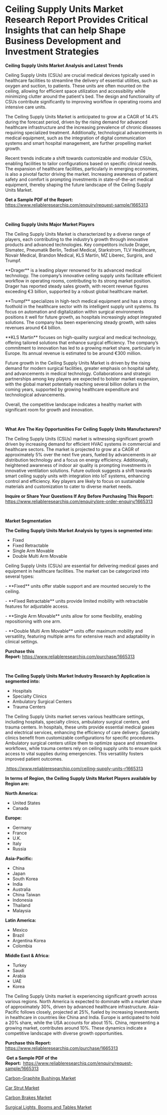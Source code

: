<p><h1>Ceiling Supply Units Market Research Report Provides Critical Insights that can help Shape Business Development and Investment Strategies</h1></p><p><strong>Ceiling Supply Units Market Analysis and Latest Trends</strong></p>
<p><p>Ceiling Supply Units (CSUs) are crucial medical devices typically used in healthcare facilities to streamline the delivery of essential utilities, such as oxygen and suction, to patients. These units are often mounted on the ceiling, allowing for efficient space utilization and accessibility while minimizing clutter around the patient's bed. The design and functionality of CSUs contribute significantly to improving workflow in operating rooms and intensive care units.</p><p>The Ceiling Supply Units Market is anticipated to grow at a CAGR of 14.4% during the forecast period, driven by the rising demand for advanced healthcare infrastructure and the increasing prevalence of chronic diseases requiring specialized treatment. Additionally, technological advancements in medical equipment, such as the integration of digital communication systems and smart hospital management, are further propelling market growth.</p><p>Recent trends indicate a shift towards customizable and modular CSUs, enabling facilities to tailor configurations based on specific clinical needs. The expansion of healthcare facilities, particularly in emerging economies, is also a pivotal factor driving the market. Increasing awareness of patient safety and comfort is prompting investments in state-of-the-art medical equipment, thereby shaping the future landscape of the Ceiling Supply Units Market.</p></p>
<p><strong>Get a Sample PDF of the Report:&nbsp;</strong> <a href="https://www.reliableresearchiq.com/enquiry/request-sample/1665313?utm_campaign=1159&utm_medium=2&utm_source=Github&utm_content=ia&utm_term=17022025&utm_id=ceiling-supply-units">https://www.reliableresearchiq.com/enquiry/request-sample/1665313</a></p>
<p>&nbsp;</p>
<p><strong>Ceiling Supply Units Major Market Players</strong></p>
<p><p>The Ceiling Supply Units Market is characterized by a diverse range of players, each contributing to the industry’s growth through innovative products and advanced technologies. Key competitors include Drager, Sismatec, Pneumatik Berlin, Tedisel Medical, Starkstrom, TLV Healthcare, Novair Medical, Brandon Medical, KLS Martin, MZ Liberec, Surgiris, and Trumpf.</p><p>**Drager** is a leading player renowned for its advanced medical technology. The company’s innovative ceiling supply units facilitate efficient workflow in operating rooms, contributing to its strong market position. Drager has reported steady sales growth, with recent revenue figures exceeding €3 billion, supported by a robust global healthcare market.</p><p>**Trumpf** specializes in high-tech medical equipment and has a strong foothold in the healthcare sector with its intelligent supply unit systems. Its focus on automation and digitalization within surgical environments positions it well for future growth, as hospitals increasingly adopt integrated solutions. The company has been experiencing steady growth, with sales revenues around €4 billion.</p><p>**KLS Martin** focuses on high-quality surgical and medical technology, offering tailored solutions that enhance surgical efficiency. The company’s commitment to innovation has led to a growing market share, particularly in Europe. Its annual revenue is estimated to be around €300 million.</p><p>Future growth in the Ceiling Supply Units Market is driven by the rising demand for modern surgical facilities, greater emphasis on hospital safety, and advancements in medical technology. Collaborations and strategic partnerships among key players are expected to bolster market expansion, with the global market potentially reaching several billion dollars in the coming years, supported by growing healthcare expenditure and technological advancements. </p><p>Overall, the competitive landscape indicates a healthy market with significant room for growth and innovation.</p></p>
<p>&nbsp;</p>
<p><strong>What Are The Key Opportunities For Ceiling Supply Units Manufacturers?</strong></p>
<p><p>The Ceiling Supply Units (CSUs) market is witnessing significant growth driven by increasing demand for efficient HVAC systems in commercial and healthcare sectors. The market is projected to grow at a CAGR of approximately 5% over the next five years, fueled by advancements in air distribution technology and a focus on energy efficiency. Additionally, heightened awareness of indoor air quality is prompting investments in innovative ventilation solutions. Future outlook suggests a shift towards smart ceiling supply units with integration into IoT systems, enhancing control and efficiency. Key players are likely to focus on sustainable materials and customization to cater to diverse market needs.</p></p>
<p><strong>Inquire or Share Your Questions If Any Before Purchasing This Report:</strong> <a href="https://www.reliableresearchiq.com/enquiry/pre-order-enquiry/1665313?utm_campaign=1159&utm_medium=2&utm_source=Github&utm_content=ia&utm_term=17022025&utm_id=ceiling-supply-units">https://www.reliableresearchiq.com/enquiry/pre-order-enquiry/1665313</a></p>
<p>&nbsp;</p>
<p><strong>Market Segmentation</strong></p>
<p><strong>The Ceiling Supply Units Market Analysis by types is segmented into:</strong></p>
<p><ul><li>Fixed</li><li>Fixed Retractable</li><li>Single Arm Movable</li><li>Double Multi Arm Movable</li></ul></p>
<p><p>Ceiling Supply Units (CSUs) are essential for delivering medical gases and equipment in healthcare facilities. The market can be categorized into several types: </p><p>- **Fixed** units offer stable support and are mounted securely to the ceiling. </p><p>- **Fixed Retractable** units provide limited mobility with retractable features for adjustable access. </p><p>- **Single Arm Movable** units allow for some flexibility, enabling repositioning with one arm. </p><p>- **Double Multi Arm Movable** units offer maximum mobility and versatility, featuring multiple arms for extensive reach and adaptability in clinical settings.</p></p>
<p><strong>Purchase this Report:&nbsp;</strong><a href="https://www.reliableresearchiq.com/purchase/1665313?utm_campaign=1159&utm_medium=2&utm_source=Github&utm_content=ia&utm_term=17022025&utm_id=ceiling-supply-units">https://www.reliableresearchiq.com/purchase/1665313</a></p>
<p>&nbsp;</p>
<p><strong>The Ceiling Supply Units Market Industry Research by Application is segmented into:</strong></p>
<p><ul><li>Hospitals</li><li>Specialty Clinics</li><li>Ambulatory Surgical Centers</li><li>Trauma Centers</li></ul></p>
<p><p>The Ceiling Supply Units market serves various healthcare settings, including hospitals, specialty clinics, ambulatory surgical centers, and trauma centers. In hospitals, these units provide essential medical gases and electrical services, enhancing the efficiency of care delivery. Specialty clinics benefit from customizable configurations for specific procedures. Ambulatory surgical centers utilize them to optimize space and streamline workflows, while trauma centers rely on ceiling supply units to ensure quick access to vital supplies during emergencies. This versatility fosters improved patient outcomes.</p></p>
<p><a href="https://www.reliableresearchiq.com/ceiling-supply-units-r1665313?utm_campaign=1159&utm_medium=2&utm_source=Github&utm_content=ia&utm_term=17022025&utm_id=ceiling-supply-units">&nbsp;https://www.reliableresearchiq.com/ceiling-supply-units-r1665313</a></p>
<p><strong>In terms of Region, the Ceiling Supply Units Market Players available by Region are:</strong></p>
<p>
    <p> <strong> North America: </strong>
        <ul>
            <li>United States</li>
            <li>Canada</li>
        </ul>
        </p> 
    <p> <strong> Europe: </strong>
        <ul>
            <li>Germany</li>
            <li>France</li>
            <li>U.K.</li>
            <li>Italy</li>
            <li>Russia</li>
        </ul>
        </p> 
    <p> <strong> Asia-Pacific: </strong>
        <ul>
            <li>China</li>
            <li>Japan</li>
            <li>South Korea</li>
            <li>India</li>
            <li>Australia</li>
            <li>China Taiwan</li>
            <li>Indonesia</li>
            <li>Thailand</li>
            <li>Malaysia</li>
        </ul>
        </p> 
    <p> <strong> Latin America: </strong>
        <ul>
            <li>Mexico</li>
            <li>Brazil</li>
            <li>Argentina Korea</li>
            <li>Colombia</li>
        </ul>
        </p> 
    <p> <strong> Middle East & Africa: </strong>
        <ul>
            <li>Turkey</li>
            <li>Saudi</li>
            <li>Arabia</li>
            <li>UAE</li>
            <li>Korea</li>
        </ul>
    </p>
    </p>
<p><p>The Ceiling Supply Units market is experiencing significant growth across various regions. North America is expected to dominate with a market share of approximately 30%, driven by advanced healthcare infrastructure. Asia-Pacific follows closely, projected at 25%, fueled by increasing investments in healthcare in countries like China and India. Europe is anticipated to hold a 20% share, while the USA accounts for about 15%. China, representing a growing market, contributes around 10%. These dynamics indicate a competitive landscape with diverse growth opportunities.</p></p>
<p><strong>Purchase this Report: </strong><a href="https://www.reliableresearchiq.com/purchase/1665313?utm_campaign=1159&utm_medium=2&utm_source=Github&utm_content=ia&utm_term=17022025&utm_id=ceiling-supply-units">https://www.reliableresearchiq.com/purchase/1665313</a></p>
<p>&nbsp;<strong>Get a Sample PDF of the Report:&nbsp;&nbsp;</strong><a href="https://www.reliableresearchiq.com/enquiry/request-sample/1665313?utm_campaign=1159&utm_medium=2&utm_source=Github&utm_content=ia&utm_term=17022025&utm_id=ceiling-supply-units">https://www.reliableresearchiq.com/enquiry/request-sample/1665313</a></p>
<p><strong></strong></p>
<p><p><a href="https://github.com/zoccohaniech/Market-Research-Report-List-1/blob/main/carbon-graphite-bushings-market.md?utm_campaign=1159&utm_medium=2&utm_source=Github&utm_content=ia&utm_term=17022025&utm_id=ceiling-supply-units">Carbon-Graphite Bushings Market</a></p><p><a href="https://github.com/ansanokajabi/Market-Research-Report-List-1/blob/main/car-strut-market.md?utm_campaign=1159&utm_medium=2&utm_source=Github&utm_content=ia&utm_term=17022025&utm_id=ceiling-supply-units">Car Strut Market</a></p><p><a href="https://github.com/ancsyanagha/Market-Research-Report-List-1/blob/main/carbon-brakes-market.md?utm_campaign=1159&utm_medium=2&utm_source=Github&utm_content=ia&utm_term=17022025&utm_id=ceiling-supply-units">Carbon Brakes Market</a></p><p><a href="https://github.com/rrosasdaunas/Market-Research-Report-List-1/blob/main/surgical-lights-booms-and-tables-market.md?utm_campaign=1159&utm_medium=2&utm_source=Github&utm_content=ia&utm_term=17022025&utm_id=ceiling-supply-units">Surgical Lights, Booms and Tables Market</a></p></p>